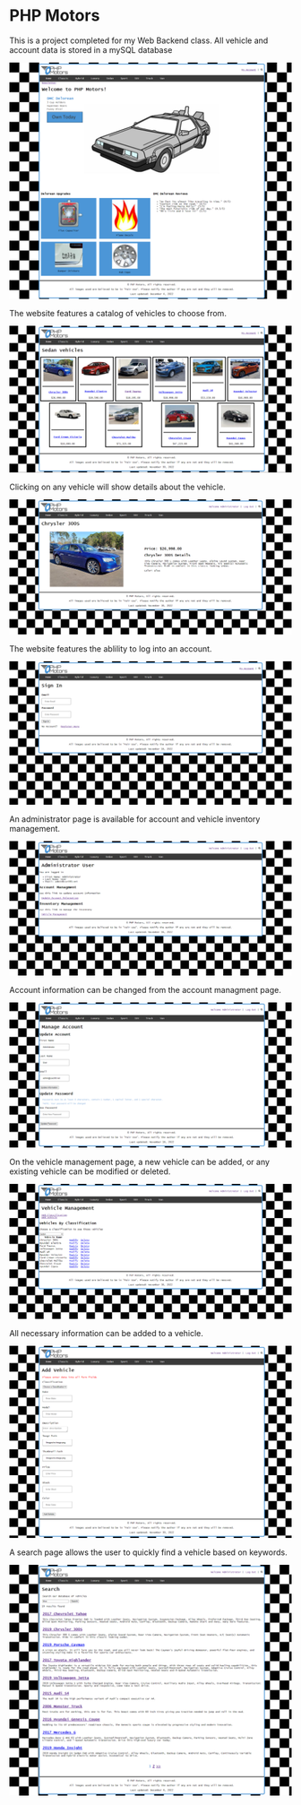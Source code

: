 # PHP Motors

This is a project completed for my Web Backend class. All vehicle and account data is stored in a mySQL database

![Homepage](readme_img/home.png)

The website features a catalog of vehicles to choose from.

![Vehicles](readme_img/vehicles.png)

Clicking on any vehicle will show details about the vehicle.

![Vehicle Details](readme_img/vehicle_details.png)

The website features the ablility to log into an account.

![Login](readme_img/login.png)

An administrator page is available for account and vehicle inventory management.

![Admin](readme_img/admin.png)

Account information can be changed from the account managment page.

![Account Management](readme_img/account_management.png)

On the vehicle management page, a new vehicle can be added, or any existing vehicle can be modified or deleted.

![Vehicle Management](readme_img/vehicle_managment.png)

All necessary information can be added to a vehicle.

![Add Vehicle](readme_img/add_vehicle.png)

A search page allows the user to quickly find a vehicle based on keywords.

![Search](readme_img/search.png)